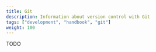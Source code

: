 ```yaml
---
title: Git
description: Information about version control with Git
tags: ["development", "handbook", "git"]
weight: 100
---
```

TODO